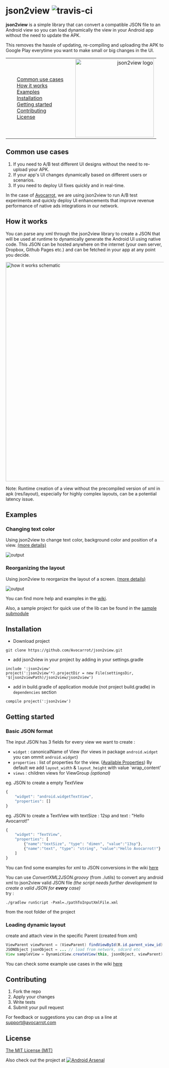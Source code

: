 json2view  ![travis-ci](https://travis-ci.org/Avocarrot/json2view.svg)
======

**json2view** is a simple library that can convert a compatible JSON file to an Android view so you can load dynamically the view in your Android app without the need to update the APK.

This removes the hassle of updating, re-compiling and uploading the APK to Google Play everytime you want to make small or big changes in the UI.

<table>
<tr style="border: 0px;">
<td style="border: 0px;">
<ul class="task-list">
<li><a href="#common-use-cases">Common use cases</a></li>
<li><a href="#how-it-works">How it works</a></li>
<li><a href="#examples">Examples</a></li>
<li><a href="#installation">Installation</a></li>
<li><a href="#getting-started">Getting started</a></li>
<li><a href="#contributing">Contributing</a></li>
<li><a href="#license">License</a></li>
</ul>
</td>
<td style="width:60%; border: 0px; text-align:right;">
<img alt="json2view logo" src="https://github.com/Avocarrot/json2view/blob/master/example_assets/json2view.png" width="250px"/>
</td>
</tr>
</table>


## Common use cases

1. If you need to A/B test different UI designs without the need to re-upload your APK.
2. If your app's UI changes dynamically based on different users or scenarios.
3. If you need to deploy UI fixes quickly and in real-time.

In the case of [Avocarrot](http://www.avocarrot.com), we are using json2view to run A/B test experiments and quickly deploy UI enhancements that improve revenue performance of native ads integrations in our network.

## How it works

You can parse any xml through the json2view library to create a JSON that will be used at runtime to dynamically generate the Android UI using native code. This JSON can be hosted anywhere on the internet (your own server, Dropbox, Github Pages etc.) and can be fetched in your app at any point you decide.

<img alt="how it works schematic" src="https://github.com/Avocarrot/json2view/blob/master/example_assets/how_it_works.png" width="700px"/>

Note: Runtime creation of a view without the precompiled version of xml in apk (res/layout), especially for highly complex layouts, can be a potential latency issue.

## Examples

### Changing text color

Using json2view to change text color, background color and position of a view. [(more details)](https://github.com/Avocarrot/json2view/wiki/Changing-Properties)

![output](https://github.com/Avocarrot/json2view/blob/master/example_assets/test00.png)

### Reorganizing the layout

Using json2view to reorganize the layout of a screen. [(more details)](https://github.com/Avocarrot/json2view/wiki/Changing-Layouts)

![output](https://github.com/Avocarrot/json2view/blob/master/example_assets/test01.png)

You can find more help and examples in the [wiki](https://github.com/Avocarrot/json2view/wiki).

Also, a sample project for quick use of the lib can be found in the [sample submodule](https://github.com/Avocarrot/json2view/tree/master/sample)

## Installation
- Download project
```
git clone https://github.com/Avocarrot/json2view.git
```


- add json2view in your project by adding in your settings.gradle
```
include ':json2view'
project(':json2view'*).projectDir = new File(settingsDir, '$(json2viewPath)/json2view/json2view')
```


- add in build.gradle of application module (not project build.gradle) in `dependencies` section

```
compile project(':json2view')
```

## Getting started

### Basic JSON format
The input JSON has 3 fields for every view we want to create :

* `widget` : canonicalName of View (for views in package `android.widget` you can ommit `android.widget`)
* `properties` : list of properties for the view. ([Available Properties](https://github.com/Avocarrot/json2view/wiki/Available-Properties)) By default we add `layout_width` & `layout_height` with value `wrap_content'
* `views` : children views for ViewGroup _(optional)_

eg. JSON to create a empty TextView
```javascript
{
    "widget": "android.widgetTextView",
	"properties": []
}
```

eg. JSON to create a TextView with textSize : 12sp and text : "Hello Avocarrot!"
```javascript
{
    "widget": "TextView",
	"properties": [
	    {"name":"textSize", "type": "dimen", "value":"13sp"},
	    {"name":"text", "type": "string", "value":"Hello Avocarrot!"}
	]
}
```

You can find some examples for xml to JSON conversions in the wiki [here](https://github.com/Avocarrot/json2view/wiki/Xml-2-JSON-Examples)

You can use *ConvertXML2JSON.groovy* (from ./utils) to convert any android xml to json2view valid JSON file
_(the script needs further development to create a valid JSON for <b>every</b> case)_ <br/>
try : <br/>

```
./gradlew runScript -Pxml=./pathToInputXmlFile.xml
```
from the root folder of the project


### Loading dynamic layout
create and attach view in the specific Parent (created from xml) <br/>
```java
ViewParent viewParent = (ViewParent) findViewById(R.id.parent_view_id)
JSONObject jsonObject = ... // load from network, sdcard etc
View sampleView = DynamicView.createView(this, jsonObject, viewParent);
```

You can check some example use cases in the wiki [here](https://github.com/Avocarrot/json2view/wiki/Creating-Dynamic-Layouts)


## Contributing

1. Fork the repo
2. Apply your changes
3. Write tests
4. Submit your pull request

For feedback or suggestions you can drop us a line at support@avocarrot.com

## License
[The MIT License (MIT)](https://github.com/Avocarrot/json2view/blob/master/LICENSE)


Also check out the project at [![Android Arsenal](https://img.shields.io/badge/Android%20Arsenal-json2view-brightgreen.svg?style=flat)](https://android-arsenal.com/details/1/1453)
